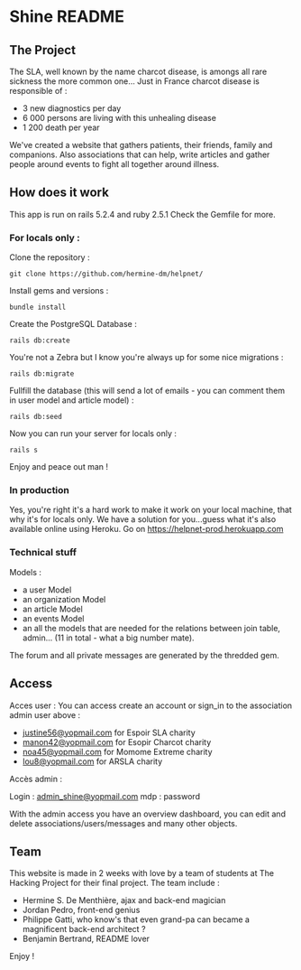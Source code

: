 # Shine README

## The Project

The SLA, well known by the name charcot disease, is amongs all rare sickness the more common one...
Just in France charcot disease is responsible of :
- 3 new diagnostics per day
- 6 000 persons are living with this unhealing disease
- 1 200 death per year

We've created a website that gathers patients, their friends, family and companions. Also associations that can help, write articles and gather people around events to fight all together around illness. 

## How does it work

This app is run on rails 5.2.4 and ruby 2.5.1
Check the Gemfile for more. 

### For locals only : 
Clone the repository : 
```
git clone https://github.com/hermine-dm/helpnet/
```
Install gems and versions : 
```
bundle install
```
Create the PostgreSQL Database : 
```
rails db:create
```
You're not a Zebra but I know you're always up for some nice migrations : 
```
rails db:migrate
```
Fullfill the database (this will send a lot of emails - you can comment them in user model and article model) : 
```
rails db:seed
```
Now you can run your server for locals only : 
```
rails s
```
Enjoy and peace out man ! 

### In production
Yes, you're right it's a hard work to make it work on your local machine, that why it's for locals only. We have a solution for you...guess what it's also available online using Heroku.
Go on https://helpnet-prod.herokuapp.com

### Technical stuff

Models :
- a user Model
- an organization Model
- an article Model
- an events Model
- an all the models that are needed for the relations between join table, admin... (11 in total - what a big number mate).

The forum and all private messages are generated by the thredded gem.

## Access

Acces user : You can access create an account or sign_in to the association admin user above : 
- justine56@yopmail.com for Espoir SLA charity
- manon42@yopmail.com  for Esopir Charcot charity
- noa45@yopmail.com for Momome Extreme charity
- lou8@yopmail.com for ARSLA charity


Accès admin :

Login : admin_shine@yopmail.com 
mdp : password

With the admin access you have an overview dashboard, you can edit and delete associations/users/messages and many other objects.

## Team

This website is made in 2 weeks with love by a team of students at The Hacking Project for their final project. 
The team include : 
- Hermine S. De Menthière, ajax and back-end magician
- Jordan Pedro, front-end genius
- Philippe Gatti, who know's that even grand-pa can became a magnificent back-end architect ? 
- Benjamin Bertrand, README lover

Enjoy ! 

